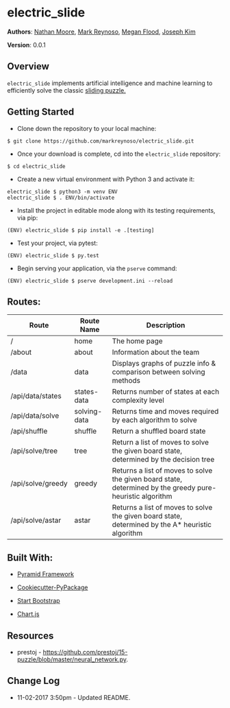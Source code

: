 # electric_slide

**Authors**: [Nathan Moore](https://github.com/nathancmoore), [Mark Reynoso](https://github.com/markreynoso), [Megan Flood](https://github.com/musflood), [Joseph Kim](https://github.com/jjskim)

**Version**: 0.0.1

## Overview
```electric_slide``` implements artificial intelligence and machine learning to efficiently solve the classic [sliding puzzle.](https://en.wikipedia.org/wiki/Sliding_puzzle)

## Getting Started
- Clone down the repository to your local machine:
```
$ git clone https://github.com/markreynoso/electric_slide.git
```
- Once your download is complete, cd into the ```electric_slide``` repository:
```
$ cd electric_slide
```
- Create a new virtual environment with Python 3 and activate it:
```
electric_slide $ python3 -m venv ENV
electric_slide $ . ENV/bin/activate
```
- Install the project in editable mode along with its testing requirements, via pip:
```
(ENV) electric_slide $ pip install -e .[testing]
```
- Test your project, via pytest:
```
(ENV) electric_slide $ py.test
```
- Begin serving your application, via the ```pserve``` command:
```
(ENV) electric_slide $ pserve development.ini --reload
```

## Routes:

| Route | Route Name | Description |
| --- | --- | --- |
| /  | home | The home page |
| /about | about | Information about the team |
| /data | data | Displays graphs of puzzle info & comparison between solving methods |
| /api/data/states | states-data | Returns number of states at each complexity level |
| /api/data/solve | solving-data | Returns time and moves required by each algorithm to solve |
| /api/shuffle | shuffle | Return a shuffled board state |
| /api/solve/tree | tree | Return a list of moves to solve the given board state, determined by the decision tree |
| /api/solve/greedy | greedy | Returns a list of moves to solve the given board state, determined by the greedy pure-heuristic algorithm |
| /api/solve/astar | astar | Returns a list of moves to solve the given board state, determined by the A* heuristic algorithm |

## Built With:

- [Pyramid Framework](https://trypyramid.com)

- [Cookiecutter-PyPackage](https://github.com/audreyr/cookiecutter)

- [Start Bootstrap](https://startbootstrap.com/template-overviews/bare/)

- [Chart.js](http://www.chartjs.org/)

## Resources
- prestoj - https://github.com/prestoj/15-puzzle/blob/master/neural_network.py.

## Change Log
- 11-02-2017 3:50pm - Updated README.
